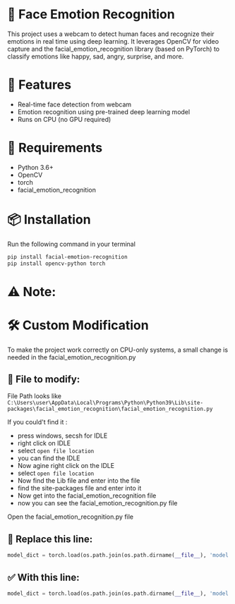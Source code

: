 # 🧠 Face Emotion Recognition

This project uses a webcam to detect human faces and recognize their emotions in real time using deep learning. It leverages OpenCV for video capture and the facial_emotion_recognition library (based on PyTorch) to classify emotions like happy, sad, angry, surprise, and more.

# 🔧 Features

- Real-time face detection from webcam
- Emotion recognition using pre-trained deep learning model
- Runs on CPU (no GPU required)

# 🚀 Requirements

- Python 3.6+
- OpenCV
- torch
- facial_emotion_recognition

# 📦 Installation

Run the following command in your terminal
```bash
pip install facial-emotion-recognition
pip install opencv-python torch
```
# ⚠️ **Note:**
# 🛠️ Custom Modification

To make the project work correctly on CPU-only systems, a small change is needed in the facial_emotion_recognition.py

## 📁 File to modify:
File Path looks like `C:\Users\user\AppData\Local\Programs\Python\Python39\Lib\site-packages\facial_emotion_recognition\facial_emotion_recognition.py`

If you could't find it :
- press windows, secsh for IDLE
- right click on IDLE
- select `open file location`
- you can find the IDLE
- Now  agine right click on the IDLE
- select `open file location`
- Now find the Lib file and enter into the file
- find the site-packages file and enter into it
- Now get into the facial_emotion_recognition file
- now you can see the facial_emotion_recognition.py file

Open the facial_emotion_recognition.py file

## 🔄 Replace this line:

```python
model_dict = torch.load(os.path.join(os.path.dirname(__file__), 'model', 'model.pkl'))
```

## ✅ With this line:

```python
model_dict = torch.load(os.path.join(os.path.dirname(__file__), 'model', 'model.pkl'), map_location=torch.device('cpu'))
```

